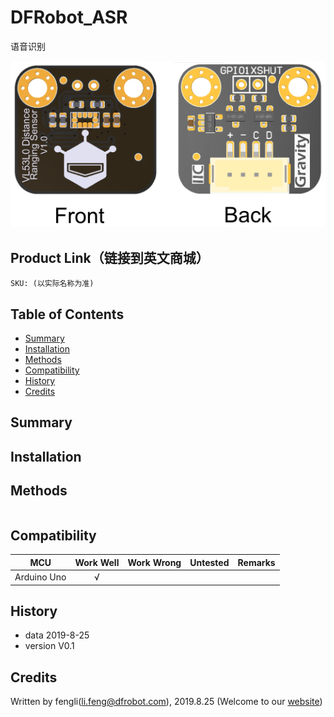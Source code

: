 # DFRobot_ASR
  语音识别

![SVG Figure](https://github.com/ouki-wang/DFRobot_Sensor/raw/master/resources/images/SEN0245svg1.png)

## Product Link（链接到英文商城）
    SKU: (以实际名称为准)
   
## Table of Contents

* [Summary](#summary)
* [Installation](#installation)
* [Methods](#methods)
* [Compatibility](#compatibility)
* [History](#history)
* [Credits](#credits)

## Summary

   
## Installation


## Methods

```C++


```

## Compatibility

MCU           | Work Well    | Work Wrong   | Untested    | Remarks
--------------| :----------: | :----------: | :---------: | -----
Arduino Uno   |      √       |              |             | 



## History

- data 2019-8-25
- version V0.1


## Credits

Written by fengli(li.feng@dfrobot.com), 2019.8.25 (Welcome to our [website](https://www.dfrobot.com/))





